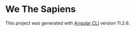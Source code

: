 # We The Sapiens

This project was generated with [Angular CLI](https://github.com/angular/angular-cli) version 11.2.6.



